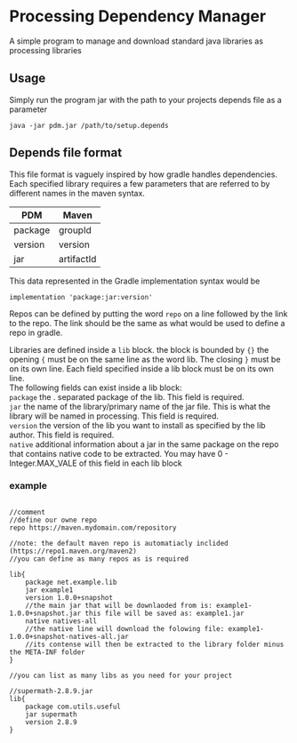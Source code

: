 # Processing Dependency Manager
A simple program to manage and download standard java libraries as processing libraries 

## Usage
Simply run the program jar with the path to your projects depends file as a parameter
```shell
java -jar pdm.jar /path/to/setup.depends
```

## Depends file format
This file format is vaguely inspired by how gradle handles dependencies.  
Each specified library requires a few parameters that are referred to by different names in the maven syntax.

| PDM     | Maven      |
|---------|------------|
| package | groupId    |
| version | version    |
| jar     | artifactId |

This data represented in the Gradle implementation syntax would be
```grale
implementation 'package:jar:version'
```
Repos can be defined by putting the word `repo` on a line followed by the link to the repo. The link should be the same as what would be used to define a repo in gradle.

Libraries are defined inside a `lib` block. the block is bounded by `{}` the opening `{` must be on the same line as the word lib. The closing `}` must be on its own line.
Each field specified inside a lib block must be on its own line.  
The following fields can exist inside a lib block:  
`package` the . separated package of the lib. This field is required.  
`jar` the name of the library/primary name of the jar file. This is what the library will be named in processing. This field is required.  
`version` the version of the lib you want to install as specified by the lib author. This field is required.  
`native` additional information about a jar in the same package on the repo that contains native code to be extracted. You may have 0 - Integer.MAX_VALE of this field in each lib block

### example
```depends

//comment
//define our owne repo
repo https://maven.mydomain.com/repository

//note: the default maven repo is automatiacly inclided (https://repo1.maven.org/maven2)
//you can define as many repos as is required

lib{
    package net.example.lib
    jar example1
    version 1.0.0+snapshot
    //the main jar that will be downlaoded from is: example1-1.0.0+snapshot.jar this file will be saved as: example1.jar
    native natives-all
    //the native line will download the folowing file: example1-1.0.0+snapshot-natives-all.jar
    //its contense will then be extracted to the library folder minus the META-INF folder
}

//you can list as many libs as you need for your project 

//supermath-2.8.9.jar
lib{
    package com.utils.useful
    jar supermath
    version 2.8.9
}

```
